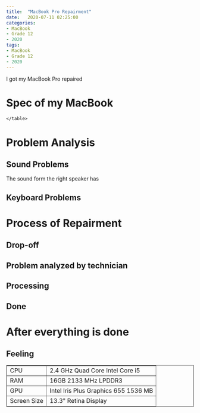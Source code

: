 ```yaml
---
title:  "MacBook Pro Repairment"
date:   2020-07-11 02:25:00
categories:
- MacBook
- Grade 12
- 2020
tags:
- MacBook
- Grade 12
- 2020
---
```


I got my MacBook Pro repaired

# Spec of my MacBook
<table border="1">
	<tr><!-- 첫번째 줄 시작 -->
	    <td>CPU</td>
	    <td>2.4 GHz Quad Core Intel Core i5</td>
	</tr><!-- 첫번째 줄 끝 -->
  <tr><!-- 두번째 줄 시작 -->
	    <td>RAM</td>
	    <td>16GB 2133 MHz LPDDR3</td>
	</tr><!-- 두번째 줄 끝 -->
  <tr><!-- 두번째 줄 시작 -->
	    <td>GPU</td>
	    <td>Intel Iris Plus Graphics 655 1536 MB</td>
	</tr><!-- 두번째 줄 끝 -->
  <tr><!-- 두번째 줄 시작 -->
	    <td>Screen Size</td>
	    <td>13.3" Retina Display</td>
	</tr><!-- 두번째 줄 끝 -->

    </table>
# Problem Analysis
## Sound Problems
The sound form the right speaker has
## Keyboard Problems
# Process of Repairment
## Drop-off
## Problem analyzed by technician
## Processing
## Done
# After everything is done
## Feeling
